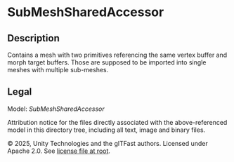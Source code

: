 # SubMeshSharedAccessor

## Description

Contains a mesh with two primitives referencing the same vertex buffer and morph target buffers. Those are supposed to be imported into single meshes with multiple sub-meshes.

## Legal

Model: *SubMeshSharedAccessor*

Attribution notice for the files directly associated with the above-referenced model in this directory tree, including all text, image and binary files.

&copy; 2025, Unity Technologies and the glTFast authors. Licensed under Apache 2.0. See [license file at root](https://github.com/Unity-Technologies/com.unity.cloud.gltfast/blob/main/LICENSE.md).
